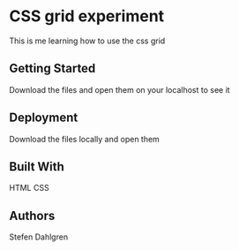 # CSS grid experiment

This is me learning how to use the css grid

## Getting Started

Download the files and open them on your localhost to see it

## Deployment

Download the files locally and open them

## Built With
HTML
CSS

## Authors

Stefen Dahlgren

